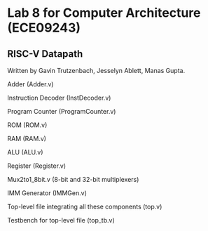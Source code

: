 # Lab 8 for Computer Architecture (ECE09243)
<h2>RISC-V Datapath</h2> 

Written by Gavin Trutzenbach, Jesselyn Ablett, Manas Gupta.

Adder (Adder.v)

Instruction Decoder (InstDecoder.v)

Program Counter (ProgramCounter.v)

ROM (ROM.v)

RAM (RAM.v)

ALU (ALU.v)

Register (Register.v)

Mux2to1_8bit.v (8-bit and 32-bit multiplexers)

IMM Generator (IMMGen.v)

Top-level file integrating all these components (top.v)

Testbench for top-level file (top_tb.v)
